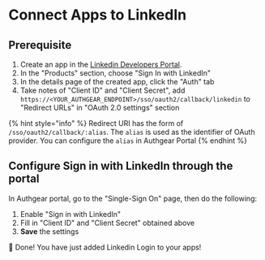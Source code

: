 # Connect Apps to LinkedIn

## Prerequisite

1. Create an app in the [Linkedin Developers Portal](https://developer.linkedin.com).
2. In the "Products" section, choose "Sign In with LinkedIn"
3. In the details page of the created app, click the "Auth" tab
4. Take notes of "Client ID" and "Client Secret", add `https://<YOUR_AUTHGEAR_ENDPOINT>/sso/oauth2/callback/linkedin` to "Redirect URLs" in "OAuth 2.0 settings" section

{% hint style="info" %}
Redirect URI has the form of `/sso/oauth2/callback/:alias`. The `alias` is used as the identifier of OAuth provider. You can configure the `alias` in Authgear Portal
{% endhint %}

## Configure Sign in with LinkedIn through the portal

In Authgear portal, go to the "Single-Sign On" page, then do the following:

1. Enable "Sign in with LinkedIn"
2. Fill in "Client ID" and "Client Secret" obtained above
3. **Save** the settings

🎉 Done! You have just added Linkedin Login to your apps!
